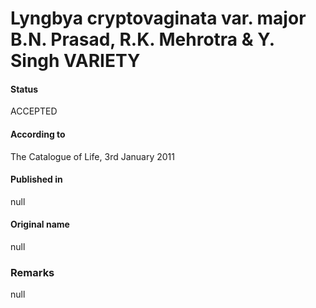 Lyngbya cryptovaginata var. major B.N. Prasad, R.K. Mehrotra & Y. Singh VARIETY
=======

#### Status
ACCEPTED

#### According to
The Catalogue of Life, 3rd January 2011

#### Published in
null

#### Original name
null

### Remarks
null